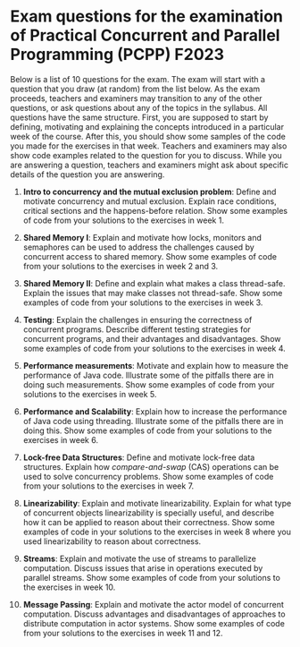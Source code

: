 # Exam questions for the examination of Practical Concurrent and Parallel Programming (PCPP) F2023

Below is a list of 10 questions for the exam. The exam will start with a question that you draw (at random) from the list below. As the exam proceeds, teachers and examiners may transition to any of the other questions, or ask questions about any of the topics in the syllabus. All questions have the same structure. First, you are supposed to start by defining, motivating and explaining the concepts introduced in a particular week of the course. After this, you should show some samples of the code you made for the exercises in that week. Teachers and examiners may also show code examples related to the question for you to discuss. While you are answering a question, teachers and examiners might ask about specific details of the question you are answering.

1. **Intro to concurrency and the mutual exclusion problem**: Define and motivate concurrency and mutual exclusion. Explain race conditions, critical sections and the happens-before relation. Show some examples of code from your solutions to the exercises in week 1.

2. **Shared Memory I**: Explain and motivate how locks, monitors and semaphores can be used to address the challenges caused by concurrent access to shared memory. Show some examples of code from your solutions to the exercises in week 2 and 3.

3. **Shared Memory II**: Define and explain what makes a class thread-safe. Explain the issues that may make classes not thread-safe. Show some examples of code from your solutions to the exercises in week 3.

4. **Testing**: Explain the challenges in ensuring the correctness of concurrent programs. Describe different testing strategies for concurrent programs, and their advantages and disadvantages. Show some examples of code from your solutions to the exercises in week 4.

5. **Performance measurements**: Motivate and explain how to measure the performance of Java code. Illustrate some of the pitfalls there are in doing such measurements. Show some examples of code from your solutions to the exercises in week 5.

6. **Performance and Scalability**: Explain how to increase the performance of Java code using threading. Illustrate some of the pitfalls there are in doing this. Show some examples of code from your solutions to the exercises in week 6.

7. **Lock-free Data Structures**: Define and motivate lock-free data structures. Explain how *compare-and-swap* (CAS) operations can be used to solve concurrency problems. Show some examples of code from your solutions to the exercises in week 7.

8. **Linearizability**: Explain and motivate linearizability. Explain for what type of concurrent objects linearizability is specially useful, and describe how it can be applied to reason about their correctness. Show some examples of code in your solutions to the exercises in week 8 where you used linearizability to reason about correctness.

9. **Streams**: Explain and motivate the use of streams to parallelize computation. Discuss issues that arise in operations executed by parallel streams. Show some examples of code from your solutions to the exercises in week 10.

10. **Message Passing**: Explain and motivate the actor model of concurrent computation. Discuss advantages and disadvantages of approaches to distribute computation in actor systems. Show some examples of code from your solutions to the exercises in week 11 and 12.
